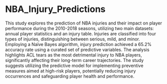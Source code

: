 # NBA_Injury_Predictions
This study explores the prediction of NBA injuries and their impact on player performance during the 2010-2018 seasons,
utilizing two main datasets: annual player statistics and an injury table. Injuries are classified into four types of injuries,
distinguishing between serious, mild, and minor. Employing a Naïve Bayes algorithm, injury prediction achieved a 65.2% accuracy rate
using a curated set of predictive variables. The analysis highlights ACL tears as the most detrimental injury to NBA players, 
significantly affecting their long-term career trajectories. The study suggests utilizing the predictive model for implementing 
preventive measures aimed at high-risk players, potentially reducing injury occurrences and safeguarding player health and performance.
